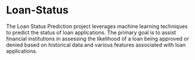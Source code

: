 # Loan-Status
The Loan Status Prediction project leverages machine learning techniques to predict the status of loan applications. The primary goal is to assist financial institutions in assessing the likelihood of a loan being approved or denied based on historical data and various features associated with loan applications.
